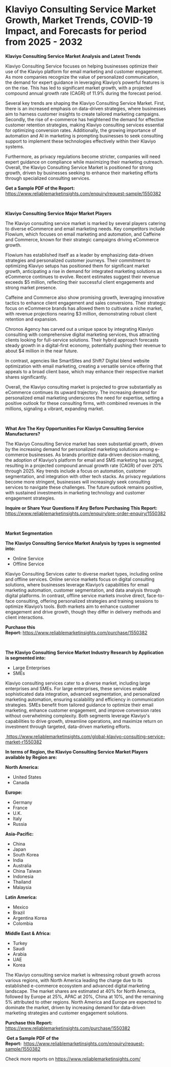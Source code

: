 <p><h1>Klaviyo Consulting Service Market Growth, Market Trends, COVID-19 Impact, and Forecasts for period from 2025 - 2032</h1></p><p><strong>Klaviyo Consulting Service Market Analysis and Latest Trends</strong></p>
<p><p>Klaviyo Consulting Service focuses on helping businesses optimize their use of the Klaviyo platform for email marketing and customer engagement. As more companies recognize the value of personalized communication, the demand for expert guidance in leveraging Klaviyo’s powerful features is on the rise. This has led to significant market growth, with a projected compound annual growth rate (CAGR) of 11.9% during the forecast period.</p><p>Several key trends are shaping the Klaviyo Consulting Service Market. First, there is an increased emphasis on data-driven strategies, where businesses aim to harness customer insights to create tailored marketing campaigns. Secondly, the rise of e-commerce has heightened the demand for effective customer retention strategies, making Klaviyo consulting services essential for optimizing conversion rates. Additionally, the growing importance of automation and AI in marketing is prompting businesses to seek consulting support to implement these technologies effectively within their Klaviyo systems. </p><p>Furthermore, as privacy regulations become stricter, companies will need expert guidance on compliance while maximizing their marketing outreach. Overall, the Klaviyo Consulting Service Market is positioned for strong growth, driven by businesses seeking to enhance their marketing efforts through specialized consulting services.</p></p>
<p><strong>Get a Sample PDF of the Report:&nbsp;</strong> <a href="https://www.reliablemarketinsights.com/enquiry/request-sample/1550382?utm_campaign=2530&utm_medium=2&utm_source=Github&utm_content=ia&utm_term=11032025&utm_id=klaviyo-consulting-service">https://www.reliablemarketinsights.com/enquiry/request-sample/1550382</a></p>
<p>&nbsp;</p>
<p><strong>Klaviyo Consulting Service Major Market Players</strong></p>
<p><p>The Klaviyo consulting service market is marked by several players catering to diverse eCommerce and email marketing needs. Key competitors include Flowium, which focuses on email marketing and automation, and Caffeine and Commerce, known for their strategic campaigns driving eCommerce growth. </p><p>Flowium has established itself as a leader by emphasizing data-driven strategies and personalized customer journeys. Their commitment to optimizing Klaviyo setups has positioned them for significant market growth, anticipating a rise in demand for integrated marketing solutions as eCommerce continues to evolve. Recent estimates suggest their revenue exceeds $5 million, reflecting their successful client engagements and strong market presence.</p><p>Caffeine and Commerce also show promising growth, leveraging innovative tactics to enhance client engagement and sales conversions. Their strategic focus on eCommerce brands has allowed them to cultivate a niche market, with revenue projections nearing $3 million, demonstrating robust client retention and expansion.</p><p>Chronos Agency has carved out a unique space by integrating Klaviyo consulting with comprehensive digital marketing services, thus attracting clients looking for full-service solutions. Their hybrid approach forecasts steady growth in a digital-first economy, potentially pushing their revenue to about $4 million in the near future.</p><p>In contrast, agencies like SmartSites and Shift7 Digital blend website optimization with email marketing, creating a versatile service offering that appeals to a broad client base, which may enhance their respective market shares significantly.</p><p>Overall, the Klaviyo consulting market is projected to grow substantially as eCommerce continues its upward trajectory. The increasing demand for personalized email marketing underscores the need for expertise, setting a positive outlook for these consulting firms, with combined revenues in the millions, signaling a vibrant, expanding market.</p></p>
<p>&nbsp;</p>
<p><strong>What Are The Key Opportunities For Klaviyo Consulting Service Manufacturers?</strong></p>
<p><p>The Klaviyo Consulting Service market has seen substantial growth, driven by the increasing demand for personalized marketing solutions among e-commerce businesses. As brands prioritize data-driven decision-making, the adoption of Klaviyo’s platform for email and SMS marketing has surged, resulting in a projected compound annual growth rate (CAGR) of over 20% through 2025. Key trends include a focus on automation, customer segmentation, and integration with other tech stacks. As privacy regulations become more stringent, businesses will increasingly seek consulting services to navigate these challenges. The future outlook remains positive, with sustained investments in marketing technology and customer engagement strategies.</p></p>
<p><strong>Inquire or Share Your Questions If Any Before Purchasing This Report:</strong> <a href="https://www.reliablemarketinsights.com/enquiry/pre-order-enquiry/1550382?utm_campaign=2530&utm_medium=2&utm_source=Github&utm_content=ia&utm_term=11032025&utm_id=klaviyo-consulting-service">https://www.reliablemarketinsights.com/enquiry/pre-order-enquiry/1550382</a></p>
<p>&nbsp;</p>
<p><strong>Market Segmentation</strong></p>
<p><strong>The Klaviyo Consulting Service Market Analysis by types is segmented into:</strong></p>
<p><ul><li>Online Service</li><li>Offline Service</li></ul></p>
<p><p>Klaviyo Consulting Services cater to diverse market types, including online and offline services. Online service markets focus on digital consulting solutions, where businesses leverage Klaviyo’s capabilities for email marketing automation, customer segmentation, and data analysis through digital platforms. In contrast, offline service markets involve direct, face-to-face consulting, offering personalized strategies and training sessions to optimize Klaviyo’s tools. Both markets aim to enhance customer engagement and drive growth, though they differ in delivery methods and client interactions.</p></p>
<p><strong>Purchase this Report:&nbsp;</strong><a href="https://www.reliablemarketinsights.com/purchase/1550382?utm_campaign=2530&utm_medium=2&utm_source=Github&utm_content=ia&utm_term=11032025&utm_id=klaviyo-consulting-service">https://www.reliablemarketinsights.com/purchase/1550382</a></p>
<p>&nbsp;</p>
<p><strong>The Klaviyo Consulting Service Market Industry Research by Application is segmented into:</strong></p>
<p><ul><li>Large Enterprises</li><li>SMEs</li></ul></p>
<p><p>Klaviyo consulting services cater to a diverse market, including large enterprises and SMEs. For large enterprises, these services enable sophisticated data integration, advanced segmentation, and personalized marketing automation, ensuring scalability and efficiency in communication strategies. SMEs benefit from tailored guidance to optimize their email marketing, enhance customer engagement, and improve conversion rates without overwhelming complexity. Both segments leverage Klaviyo's capabilities to drive growth, streamline operations, and maximize return on investment through targeted, data-driven marketing efforts.</p></p>
<p><a href="https://www.reliablemarketinsights.com/global-klaviyo-consulting-service-market-r1550382?utm_campaign=2530&utm_medium=2&utm_source=Github&utm_content=ia&utm_term=11032025&utm_id=klaviyo-consulting-service">&nbsp;https://www.reliablemarketinsights.com/global-klaviyo-consulting-service-market-r1550382</a></p>
<p><strong>In terms of Region, the Klaviyo Consulting Service Market Players available by Region are:</strong></p>
<p>
    <p> <strong> North America: </strong>
        <ul>
            <li>United States</li>
            <li>Canada</li>
        </ul>
        </p> 
    <p> <strong> Europe: </strong>
        <ul>
            <li>Germany</li>
            <li>France</li>
            <li>U.K.</li>
            <li>Italy</li>
            <li>Russia</li>
        </ul>
        </p> 
    <p> <strong> Asia-Pacific: </strong>
        <ul>
            <li>China</li>
            <li>Japan</li>
            <li>South Korea</li>
            <li>India</li>
            <li>Australia</li>
            <li>China Taiwan</li>
            <li>Indonesia</li>
            <li>Thailand</li>
            <li>Malaysia</li>
        </ul>
        </p> 
    <p> <strong> Latin America: </strong>
        <ul>
            <li>Mexico</li>
            <li>Brazil</li>
            <li>Argentina Korea</li>
            <li>Colombia</li>
        </ul>
        </p> 
    <p> <strong> Middle East & Africa: </strong>
        <ul>
            <li>Turkey</li>
            <li>Saudi</li>
            <li>Arabia</li>
            <li>UAE</li>
            <li>Korea</li>
        </ul>
    </p>
    </p>
<p><p>The Klaviyo consulting service market is witnessing robust growth across various regions, with North America leading the charge due to its established e-commerce ecosystem and advanced digital marketing landscape. The market shares are estimated at 40% for North America, followed by Europe at 25%, APAC at 20%, China at 10%, and the remaining 5% attributed to other regions. North America and Europe are expected to dominate the market, driven by increasing demand for data-driven marketing strategies and customer engagement solutions.</p></p>
<p><strong>Purchase this Report: </strong><a href="https://www.reliablemarketinsights.com/purchase/1550382?utm_campaign=2530&utm_medium=2&utm_source=Github&utm_content=ia&utm_term=11032025&utm_id=klaviyo-consulting-service">https://www.reliablemarketinsights.com/purchase/1550382</a></p>
<p>&nbsp;<strong>Get a Sample PDF of the Report:&nbsp;&nbsp;</strong><a href="https://www.reliablemarketinsights.com/enquiry/request-sample/1550382?utm_campaign=2530&utm_medium=2&utm_source=Github&utm_content=ia&utm_term=11032025&utm_id=klaviyo-consulting-service">https://www.reliablemarketinsights.com/enquiry/request-sample/1550382</a></p>
<p><strong></strong></p>
<p>Check more reports on <a href="https://www.reliablemarketinsights.com/?utm_campaign=2530&utm_medium=2&utm_source=Github&utm_content=ia&utm_term=11032025&utm_id=klaviyo-consulting-service">https://www.reliablemarketinsights.com/</a></p>